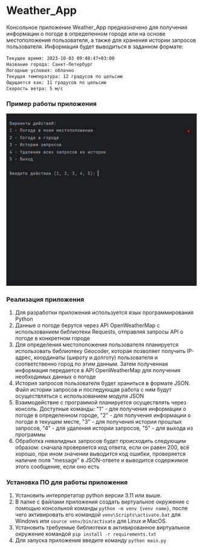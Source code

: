 # Weather_App

Консольное приложение Weather_App предназначено для получения информации о погоде в определенном городе или на основе местоположения пользователя, а также для хранения истории запросов пользователя. Информация будет выводиться в заданном формате:

```
Текущее время: 2023-10-03 09:48:47+03:00
Название города: Санкт-Петербург
Погодные условия: облачно
Текущая температура: 12 градусов по цельсию
Ощущается как: 11 градусов по цельсию
Скорость ветра: 5 м/c
```

### Пример работы приложения

![Example of app work](assets/example_of_app_work.gif)

### Реализация приложения
1. Для разработки приложения используется язык программирования Python
2. Данные о погоде берутся через API OpenWeatherMap с использованием библиотеки Requests, отправляя запросы API о погоде в конкретном городе
3. Для определения местоположения пользователя планируется использовать библиотеку Geocoder, которая позволяет получить IP-адрес, координаты (широту и долготу) пользователя и соответственно город по этим данным. Затем полученная информация передается в API OpenWeatherMap для получения необходимых данных о погоде
4. История запросов пользователя будет храниться в формате JSON. Файл истории запросов и последующая работа с ним будут осуществляться с использованием модуля JSON
5. Взаимодействие с программой планируется осуществлять через консоль. Доступные команды: "1" - для получения информации о погоде в определенном городе, "2" - для получения информации о погоде в текущем месте, "3" - для получения истории прошлых запросов, "4" - для удаления истории запросов, "5" - для выхода из программы
6. Обработка невалидных запросов будет происходить следующим образом: сначала проверяется код ответа, если он равен 200, всё хорошо, при ином значении выводится код ошибки, проверяется наличие поля "message" в JSON-ответе и выводится содержимое этого сообщение, если оно есть

### Установка ПО для работы приложения
1. Установить интерпретатор python версии 3.11 или выше.
2. В папке с файлами приложения создать виртуальное окружение с помощью консольной команды `python -m venv {venv name}`, после чего активировать его командой `venv\Scripts\activate.bat` для Windows или `source venv/bin/activate` для Linux и MacOS.
3. Установить требуемые библиотеки в активированное виртуальное окружение командой `pip install -r requirements.txt`
4. Для запуска приложения введите команду `python main.py`
